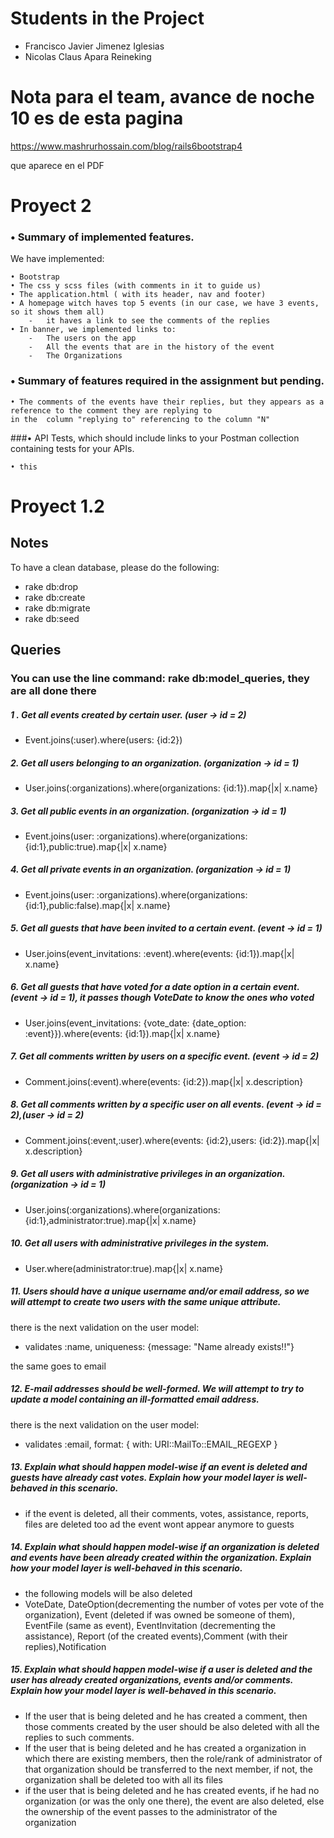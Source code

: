 # Students in the Project
    
* Francisco Javier Jimenez Iglesias
* Nicolas Claus Apara Reineking

# Nota para el team, avance de noche 10 es de esta pagina 
https://www.mashrurhossain.com/blog/rails6bootstrap4

que aparece en el PDF
# Proyect 2 

### •   Summary of implemented features.

We have implemented:

    • Bootstrap
    • The css y scss files (with comments in it to guide us) 
    • The application.html ( with its header, nav and footer)
    • A homepage witch haves top 5 events (in our case, we have 3 events, so it shows them all)
        -   it haves a link to see the comments of the replies
    • In banner, we implemented links to:
        -   The users on the app
        -   All the events that are in the history of the event
        -   The Organizations
    
### •   Summary of features required in the assignment but pending.

    • The comments of the events have their replies, but they appears as a reference to the comment they are replying to
    in the  column "replying to" referencing to the column "N"

###• API Tests, which should include links to your Postman collection containing tests for your APIs.

    • this

# Proyect 1.2

## Notes
 To have a clean database, please do the following:
 
 * rake db:drop
 * rake db:create
 * rake db:migrate
 * rake db:seed

## Queries 

### You can use the line command:  rake db:model_queries, they are all done there

##### 1 . Get all events created by certain user.   (user -> id = 2)
* Event.joins(:user).where(users: {id:2})
##### 2. Get all users belonging to an organization. (organization -> id = 1)
* User.joins(:organizations).where(organizations: {id:1}).map{|x| x.name}
##### 3. Get all public events in an organization.   (organization -> id = 1)
* Event.joins(user: :organizations).where(organizations: {id:1},public:true).map{|x| x.name}
##### 4. Get all private events in an organization.  (organization -> id = 1)
* Event.joins(user: :organizations).where(organizations: {id:1},public:false).map{|x| x.name}
##### 5. Get all guests that have been invited to a certain event. (event -> id = 1)
* User.joins(event_invitations: :event).where(events: {id:1}).map{|x| x.name}
##### 6. Get all guests that have voted for a date option in a certain event.  (event -> id = 1), it passes though VoteDate to know the ones who voted
*  User.joins(event_invitations: {vote_date: {date_option: :event}}).where(events: {id:1}).map{|x| x.name}
##### 7. Get all comments written by users on a specific event.     (event -> id = 2)
* Comment.joins(:event).where(events: {id:2}).map{|x| x.description}
##### 8. Get all comments written by a specific user on all events. (event -> id = 2),(user -> id = 2)
*  Comment.joins(:event,:user).where(events: {id:2},users: {id:2}).map{|x| x.description}
##### 9. Get all users with administrative privileges in an organization. (organization -> id = 1)
* User.joins(:organizations).where(organizations: {id:1},administrator:true).map{|x| x.name}
##### 10. Get all users with administrative privileges in the system.
* User.where(administrator:true).map{|x| x.name}
##### 11. Users should have a unique username and/or email address, so we will attempt to create two users with the same unique attribute.
there is the next validation on the user model:

* validates :name, uniqueness: {message: "Name already exists!!"}

the same goes to email
##### 12. E-mail addresses should be well-formed. We will attempt to try to update a model containing an ill-formatted email address.
there is the next validation on the user model:
*   validates :email, format: { with: URI::MailTo::EMAIL_REGEXP }
##### 13. Explain what should happen model-wise if an event is deleted and guests have already cast votes. Explain how your model layer is well-behaved in this scenario.
* if the event is deleted, all their comments, votes, assistance, reports, files are deleted too ad the event wont appear anymore to guests
##### 14. Explain what should happen model-wise if an organization is deleted and events have been already created within the organization. Explain how your model layer is well-behaved in this scenario.
* the following models will  be also deleted 
* VoteDate, DateOption(decrementing the number of votes per vote of the organization), Event (deleted if was owned be someone of them), EventFile (same as event), EventInvitation (decrementing the assistance), Report (of the created events),Comment (with their replies),Notification
##### 15. Explain what should happen model-wise if a user is deleted and the user has already created organizations, events and/or comments. Explain how your model layer is well-behaved in this scenario.
* If the user that is being deleted and he has created a comment, then those comments created by the user should be also deleted with all the replies to such comments.
* If the user that is being deleted and he has created a organization in which there are existing members, then the  role/rank of administrator of that organization should be transferred to the next member, if not, the organization shall be deleted too with all its files
* if the user that is being deleted and he has created events, if he had no organization (or was the only one there), the event are also deleted, else the ownership of the event passes to the administrator of the organization